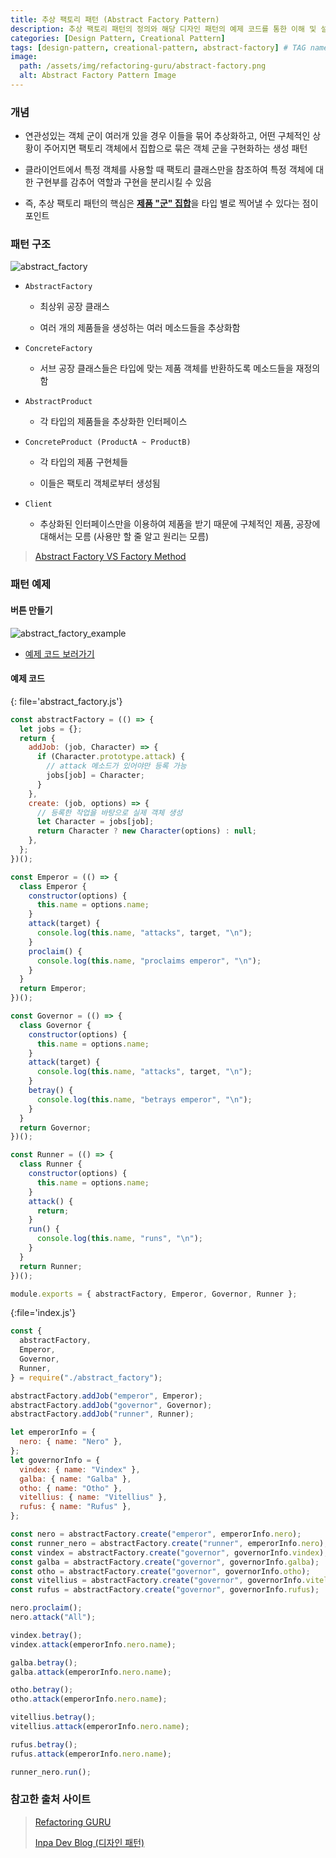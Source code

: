 ```yaml
---
title: 추상 팩토리 패턴 (Abstract Factory Pattern)
description: 추상 팩토리 패턴의 정의와 해당 디자인 패턴의 예제 코드를 통한 이해 및 설명 정리
categories: [Design Pattern, Creational Pattern]
tags: [design-pattern, creational-pattern, abstract-factory] # TAG names should always be lowercase
image:
  path: /assets/img/refactoring-guru/abstract-factory.png
  alt: Abstract Factory Pattern Image
---
```


### 개념

- 연관성있는 객체 군이 여러개 있을 경우 이들을 묶어 추상화하고, 어떤 구체적인 상황이 주어지면 팩토리 객체에서 집합으로 묶은 객체 군을 구현화하는 생성 패턴

- 클라이언트에서 특정 객체를 사용할 때 팩토리 클래스만을 참조하여 특정 객체에 대한 구현부를 감추어 역할과 구현을 분리시킬 수 있음

- 즉, 추상 팩토리 패턴의 핵심은 <ins>**제품 "군" 집합**</ins>을 타입 별로 찍어낼 수 있다는 점이 포인트

### 패턴 구조

![abstract_factory](/assets/img/structure/abstract_factory.png)

- `AbstractFactory`

  - 최상위 공장 클래스

  - 여러 개의 제품들을 생성하는 여러 메소드들을 추상화함

- `ConcreteFactory`

  - 서브 공장 클래스들은 타입에 맞는 제품 객체를 반환하도록 메소드들을 재정의함

- `AbstractProduct`

  - 각 타입의 제품들을 추상화한 인터페이스

- `ConcreteProduct (ProductA ~ ProductB)`

  - 각 타입의 제품 구현체들

  - 이들은 팩토리 객체로부터 생성됨

- `Client`

  - 추상화된 인터페이스만을 이용하여 제품을 받기 때문에 구체적인 제품, 공장에 대해서는 모름 (사용만 할 줄 알고 원리는 모름)

> [Abstract Factory VS Factory Method](https://hyungjinhan.github.io/posts/abstract-factory-method/)

### 패턴 예제

#### 버튼 만들기

![abstract_factory_example](/assets/img/example/abstract_factory_example.png)

- [예제 코드 보러가기](https://github.com/HyungJinHan/design_pattern/tree/main/CreationalPattern/AbstractVSFactoryMethod/ButtonExample)

#### 예제 코드

{: file='abstract_factory.js'}

```js
const abstractFactory = (() => {
  let jobs = {};
  return {
    addJob: (job, Character) => {
      if (Character.prototype.attack) {
        // attack 메소드가 있어야만 등록 가능
        jobs[job] = Character;
      }
    },
    create: (job, options) => {
      // 등록한 작업을 바탕으로 실제 객체 생성
      let Character = jobs[job];
      return Character ? new Character(options) : null;
    },
  };
})();

const Emperor = (() => {
  class Emperor {
    constructor(options) {
      this.name = options.name;
    }
    attack(target) {
      console.log(this.name, "attacks", target, "\n");
    }
    proclaim() {
      console.log(this.name, "proclaims emperor", "\n");
    }
  }
  return Emperor;
})();

const Governor = (() => {
  class Governor {
    constructor(options) {
      this.name = options.name;
    }
    attack(target) {
      console.log(this.name, "attacks", target, "\n");
    }
    betray() {
      console.log(this.name, "betrays emperor", "\n");
    }
  }
  return Governor;
})();

const Runner = (() => {
  class Runner {
    constructor(options) {
      this.name = options.name;
    }
    attack() {
      return;
    }
    run() {
      console.log(this.name, "runs", "\n");
    }
  }
  return Runner;
})();

module.exports = { abstractFactory, Emperor, Governor, Runner };
```

{:file='index.js'}

```js
const {
  abstractFactory,
  Emperor,
  Governor,
  Runner,
} = require("./abstract_factory");

abstractFactory.addJob("emperor", Emperor);
abstractFactory.addJob("governor", Governor);
abstractFactory.addJob("runner", Runner);

let emperorInfo = {
  nero: { name: "Nero" },
};
let governorInfo = {
  vindex: { name: "Vindex" },
  galba: { name: "Galba" },
  otho: { name: "Otho" },
  vitellius: { name: "Vitellius" },
  rufus: { name: "Rufus" },
};

const nero = abstractFactory.create("emperor", emperorInfo.nero);
const runner_nero = abstractFactory.create("runner", emperorInfo.nero);
const vindex = abstractFactory.create("governor", governorInfo.vindex);
const galba = abstractFactory.create("governor", governorInfo.galba);
const otho = abstractFactory.create("governor", governorInfo.otho);
const vitellius = abstractFactory.create("governor", governorInfo.vitellius);
const rufus = abstractFactory.create("governor", governorInfo.rufus);

nero.proclaim();
nero.attack("All");

vindex.betray();
vindex.attack(emperorInfo.nero.name);

galba.betray();
galba.attack(emperorInfo.nero.name);

otho.betray();
otho.attack(emperorInfo.nero.name);

vitellius.betray();
vitellius.attack(emperorInfo.nero.name);

rufus.betray();
rufus.attack(emperorInfo.nero.name);

runner_nero.run();
```

### 참고한 출처 사이트

> [Refactoring GURU](https://refactoring.guru/ko/design-patterns)
>
> [Inpa Dev Blog (디자인 패턴)](https://inpa.tistory.com/category/%EB%94%94%EC%9E%90%EC%9D%B8%20%ED%8C%A8%ED%84%B4)
